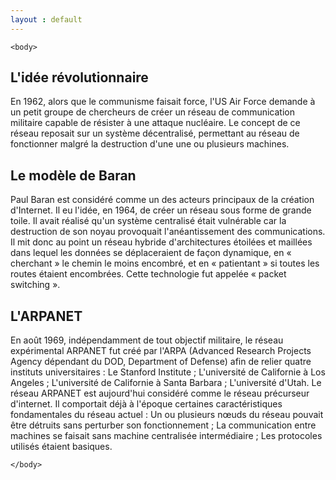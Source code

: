 ```yaml
---
layout : default
---
```

<html>

    <body>
    
  <main> 
      <section id="p1">
      <h1>L'idée révolutionnaire</h1>
      En 1962, alors que le communisme faisait force, l'US Air Force demande à un petit groupe de chercheurs de créer un réseau de communication militaire capable de résister à une attaque nucléaire. Le concept de ce réseau reposait sur un système décentralisé, permettant au réseau de fonctionner malgré la destruction d'une une ou plusieurs machines.</section>
      <section id="p2"><h1>Le modèle de Baran</h1>
      Paul Baran est considéré comme un des acteurs principaux de la création d'Internet. Il eu l'idée, en 1964, de créer un réseau sous forme de grande toile. Il avait réalisé qu'un système centralisé était vulnérable car la destruction de son noyau provoquait l'anéantissement des communications. Il mit donc au point un réseau hybride d'architectures étoilées et maillées dans lequel les données se déplaceraient de façon dynamique, en « cherchant » le chemin le moins encombré, et en « patientant » si toutes les routes étaient encombrées. Cette technologie fut appelée « packet switching ».</section>
      <section id="p3"><h1>L'ARPANET</h1>
En août 1969, indépendamment de tout objectif militaire, le réseau expérimental ARPANET fut créé par l'ARPA (Advanced Research Projects Agency dépendant du DOD, Department of Defense) afin de relier quatre instituts universitaires :
		Le Stanford Institute ;
		L'université de Californie à Los Angeles ;
		L'université de Californie à Santa Barbara ;
		L'université d'Utah.
Le réseau ARPANET est aujourd'hui considéré comme le réseau précurseur d'internet. Il comportait déjà à l'époque certaines caractéristiques fondamentales du réseau actuel :
		Un ou plusieurs nœuds du réseau pouvait être détruits sans perturber son fonctionnement ;
		La communication entre machines se faisait sans machine centralisée intermédiaire ;
		Les protocoles utilisés étaient basiques.</section>


</main>
        
    </body>
</html>